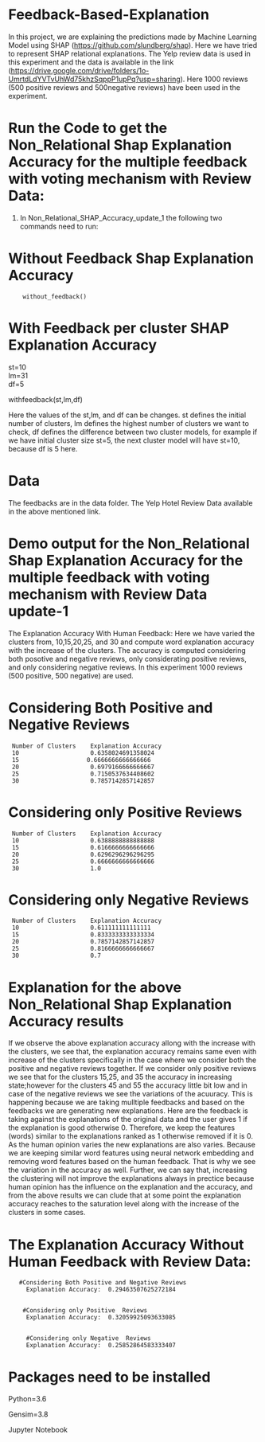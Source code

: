 # Feedback-Based-Explanation

In this project, we are explaining the predictions made by Machine Learning Model using SHAP (https://github.com/slundberg/shap). Here we have tried to represent SHAP relational explanations. The Yelp review data is used in this experiment and the data is available in the link (https://drive.google.com/drive/folders/1o-UmrtdLdYVTvUhWd75khzSqppP1upPq?usp=sharing). Here 1000 reviews (500 positive reviews and 500negative reviews) have been used in the experiment. 


# Run the Code to get the Non_Relational Shap Explanation Accuracy for the multiple feedback with voting mechanism with Review Data:
1. In Non_Relational_SHAP_Accuracy_update_1 the following two commands need to run:


# Without Feedback Shap Explanation Accuracy

        without_feedback()
        
# With Feedback per cluster SHAP Explanation Accuracy


st=10   
lm=31   
df=5    

withfeedback(st,lm,df)


Here the values of the st,lm, and df can be changes. st defines the initial number of clusters, lm defines the highest number of clusters we want to check, df defines the difference between two cluster models, for example if we have initial cluster size st=5, the next cluster model will have st=10, because df is 5 here.

# Data

The feedbacks are in the data folder. The Yelp Hotel Review Data available in the above mentioned link.


# Demo output for the Non_Relational Shap Explanation Accuracy for the multiple feedback with voting mechanism with Review Data  update-1
  
  
  The Explanation Accuracy With Human Feedback: Here we have varied the clusters from, 10,15,20,25, and 30 and compute word explanation accuracy with the increase of the  clusters. The accuracy is computed considering both posotive and negative reviews, only considerating positive reviews, and only considering negative reviews. In this experiment 1000 reviews (500 positive, 500 negative) are used.
  
  
  
  
  
  # Considering Both Positive and Negative Reviews
     Number of Clusters    Explanation Accuracy
     10                    0.6358024691358024
     15                   0.6666666666666666
     20                    0.6979166666666667
     25                    0.7150537634408602
     30                    0.7857142857142857




   # Considering only Positive  Reviews
     Number of Clusters    Explanation Accuracy
     10                    0.6388888888888888
     15                    0.6166666666666666
     20                    0.6296296296296295
     25                    0.6666666666666666
     30                    1.0

      
      
      
   # Considering only Negative  Reviews
     Number of Clusters    Explanation Accuracy
     10                    0.611111111111111
     15                    0.8333333333333334
     20                    0.7857142857142857
     25                    0.8166666666666667
     30                    0.7
  
  
  
  
  # Explanation  for the above Non_Relational Shap Explanation Accuracy results
  
  If we observe the above explanation accuracy allong with the increase with the clusters, we see that, the explanation accuracy remains same even with increase of the clusters specifically in the case where we consider both the positive and negative reviews together. If we consider only positive reviews we see that for the clusters 15,25, and 35 the accuracy in increasing state;however for the clusters 45 and 55 the accuracy little bit low and in case of the negative reviews we see the variations of the acuuracy. This is happening because we are taking mulltiple feedbacks and based on the feedbacks we are generating new explanations. Here are the feedback is taking against the explanations of the original data and the user gives 1 if the explanation is good otherwise 0. Therefore, we keep the features (words) similar to the explanations ranked as 1 otherwise removed if it is 0. As the human opinion varies the new explanations are also varies. Because we are keeping similar word features using neural network embedding and removing word features based on the human feedback. That is why we see the variation in the accuracy as well. Further, we can say that, increasing the clustering will not improve the explanations always in prectice because human opinion has the influence on the explanation and the accuracy, and from the above results we can clude that at some point the explanation accuracy reaches to the saturation level along with the increase of the clusters in some cases.

            

   # The Explanation Accuracy Without  Human Feedback with Review Data: 
       #Considering Both Positive and Negative Reviews
         Explanation Accuracy:  0.29463507625272184
         
         
        #Considering only Positive  Reviews
         Explanation Accuracy:  0.32059925093633085
         
         
         #Considering only Negative  Reviews
         Explanation Accuracy:  0.25852864583333407
         
         
         
# Packages need to be installed


Python=3.6

Gensim=3.8

Jupyter Notebook






